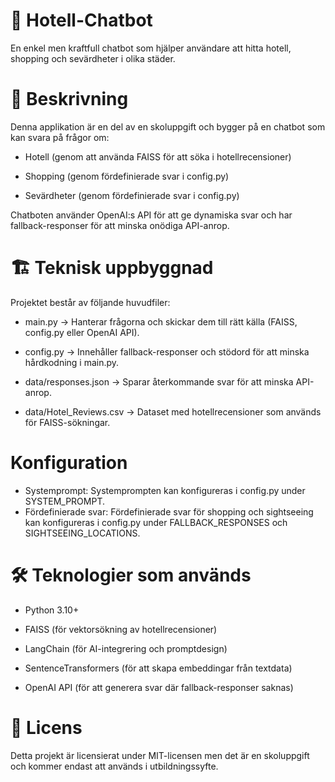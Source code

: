 # 📌 Hotell-Chatbot
En enkel men kraftfull chatbot som hjälper användare att hitta hotell, shopping och sevärdheter i olika städer.

# 📜 Beskrivning
Denna applikation är en del av en skoluppgift och bygger på en chatbot som kan svara på frågor om:

* Hotell (genom att använda FAISS för att söka i hotellrecensioner)

* Shopping (genom fördefinierade svar i config.py)

* Sevärdheter (genom fördefinierade svar i config.py)

Chatboten använder OpenAI:s API för att ge dynamiska svar och har fallback-responser för att minska onödiga API-anrop.

# 🏗 Teknisk uppbyggnad
Projektet består av följande huvudfiler:

* main.py → Hanterar frågorna och skickar dem till rätt källa (FAISS, config.py eller OpenAI API).

* config.py → Innehåller fallback-responser och stödord för att minska hårdkodning i main.py.

* data/responses.json → Sparar återkommande svar för att minska API-anrop.

* data/Hotel_Reviews.csv → Dataset med hotellrecensioner som används för FAISS-sökningar.

# Konfiguration
* Systemprompt: Systemprompten kan konfigureras i config.py under SYSTEM_PROMPT.
* Fördefinierade svar: Fördefinierade svar för shopping och sightseeing kan konfigureras i config.py under FALLBACK_RESPONSES och SIGHTSEEING_LOCATIONS.

# 🛠 Teknologier som används

* Python 3.10+

* FAISS (för vektorsökning av hotellrecensioner)

* LangChain (för AI-integrering och promptdesign)

* SentenceTransformers (för att skapa embeddingar från textdata)

* OpenAI API (för att generera svar där fallback-responser saknas)

# 📄 Licens
Detta projekt är licensierat under MIT-licensen men det är en skoluppgift och kommer endast att används i utbildningssyfte. 

